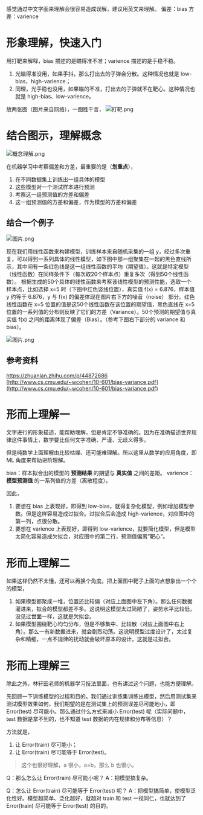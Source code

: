 感觉通过中文字面来理解会很容易造成误解，建议用英文来理解。
偏差：bias
方差：varience

# 形象理解，快速入门

用打靶来解释，bias 描述的是瞄得准不准；varience 描述的是手稳不稳。
1. 光瞄得准没用，如果手抖，那么打出去的子弹会分散。这种情况也就是 low-bias、high-varience；
2. 同理，光手稳也没用，如果瞄的不准，打出去的子弹就不在靶心。这种情况也就是 high-bias、low-varience。

放两张图（图片来自网络），一图胜千言，
![打靶.png](https://upload-images.jianshu.io/upload_images/1936544-f0e2b8eed7f0332c.png?imageMogr2/auto-orient/strip%7CimageView2/2/w/1240)

# 结合图示，理解概念

![概念理解.png](https://upload-images.jianshu.io/upload_images/1936544-50887bc99a21d1cb.png?imageMogr2/auto-orient/strip%7CimageView2/2/w/1240)

在机器学习中考察偏差和方差，最重要的是（**划重点**），
1. 在不同数据集上训练出一组具体的模型
2. 这些模型对一个测试样本进行预测
3. 考察这一组预测值的方差和偏差
4. 这一组预测值的方差和偏差，作为模型的方差和偏差

## 结合一个例子

![图片.png](https://upload-images.jianshu.io/upload_images/1936544-1a4c8731324f019c.png?imageMogr2/auto-orient/strip%7CimageView2/2/w/1240)

现在我们用线性函数来构建模型，训练样本来自随机采集的一组 y，经过多次重复，可以得到一系列具体的线性模型，如下图中那一组聚集在一起的黑色直线所示，其中间有一条红色线是这一组线性函数的平均（期望值）。这就是特定模型（线性函数）在同样条件下（每次取20个样本点）重复多次（得到50个线性函数）。
根据生成的50个具体的线性函数来考察该线性模型的预测性能，选取一个样本点，比如选择 x=5 时（下图中红色竖线位置），真实值 f(x) = 6.876，样本值 y 约等于 6.876，y 与 f(x) 的偏差体现在图片右下方的噪音（noise） 部分。红色线性函数在 x=5 位置的值是这50个线性函数在该位置的期望值，黑色直线在 x=5 位置的一系列值的分布则反映了它们的方差（Variance）。50个预测的期望值与真实值 f(x) 之间的距离体现了偏差（Bias）。（参考下图右下部分的 variance 和 bias）。

![图片.png](https://upload-images.jianshu.io/upload_images/1936544-dc0267e9e66995e1.png?imageMogr2/auto-orient/strip%7CimageView2/2/w/1240)


## 参考资料
https://zhuanlan.zhihu.com/p/44872686
[http://www.cs.cmu.edu/~wcohen/10-601/bias-variance.pdf](http://www.cs.cmu.edu/~wcohen/10-601/bias-variance.pdf)


# 形而上理解一

文字进行的形象描述，能帮助理解，但是肯定不够准确的。因为在准确描述世界规律这件事情上，数学要比任何文字准确、严谨、无歧义得多。

但是纯数学上面理解由比较枯燥、还可能难理解。所以这里从数学的应用角度，即 ML 角度来帮助进阶理解。

bias：样本拟合出的模型的 **预测结果** 的期望与 **真实值** 之间的差距。
varience：**模型预测值** 的一系列值的方差（离散程度）。

因此，
1. 要想在 bias 上表现好，即得到 low-bias，就得复杂化模型，例如增加模型参数。但是这样容易造成过拟合。过拟合后会造成 high-varience，对应图中的第一列，点很分散。
2. 要想在 varience 上表现好，即得到 low-varience，就要简化模型，但是模型太简化容易造成欠拟合，对应图中的第二行，预测值偏离”靶心“。

# 形而上理解二

如果这样仍然不太懂，还可以再换个角度。把上面图中靶子上面的点想象出一个个的模型，
1. 如果模型都聚成一堆，位置还比较偏（对应上面图中左下角）。那么任何数据灌进来，拟合的模型都差不多。这说明这模型太过简陋了，姿势水平比较低，没见过世面一样，这就是欠拟合。
2. 如果模型围绕靶心均匀分布，但是不够集中、比较散（对应上面图中右上角）。那么一有新数据进来，就会剧烈动荡。这说明模型过度设计了，太过复杂和精细，一点不规律的扰动就会破坏原本的设计，这就是过拟合。

# 形而上理解三

除此之外，林轩田老师的机器学习技法里面，也有讲过这个问题，也能方便理解。

先回顾一下训练模型的过程和目的。我们通过训练集训练出模型，然后用测试集来测试模型效果如何，我们期望的是在测试集上的预测误差尽可能地小，即 Error(test) 尽可能小。那么通过什么方式来减小 Error(test) 呢（实际问题中，test 数据是拿不到的，也不知道 test 数据的内在规律和分布等信息）？

方法就是，
1. 让 Error(train) 尽可能小；
2. 让 Error(train) 尽可能等于 Error(test)。
> 这个也很好理解，a 很小，a=b，那么 b 也很小。

Q：那么怎么让 Error(train) 尽可能小呢？
A：把模型搞复杂。

Q：怎么让 Error(train) 尽可能等于 Error(test) 呢？
A：把模型搞简单，使模型泛化性好。模型越简单、泛化越好，就越对 train 和 test 一视同仁，也就达到了 Error(train) 尽可能等于 Error(test) 的目的。




















